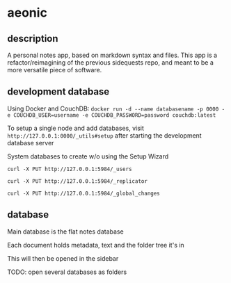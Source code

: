 # aeonic

## description
A personal notes app, based on markdown syntax and files.
This app is a refactor/reimagining of the previous sidequests repo, and meant to be a more versatile piece of software.

## development database
Using Docker and CouchDB:
`docker run -d --name databasename -p 0000 -e COUCHDB_USER=username -e COUCHDB_PASSWORD=password couchdb:latest`

To setup a single node and add databases, visit `http://127.0.0.1:0000/_utils#setup` after starting the development database server

System databases to create w/o using the Setup Wizard

```
curl -X PUT http://127.0.0.1:5984/_users

curl -X PUT http://127.0.0.1:5984/_replicator

curl -X PUT http://127.0.0.1:5984/_global_changes
```

## database
Main database is the flat notes database

Each document holds metadata, text and the folder tree it's in

This will then be opened in the sidebar

TODO: open several databases as folders
